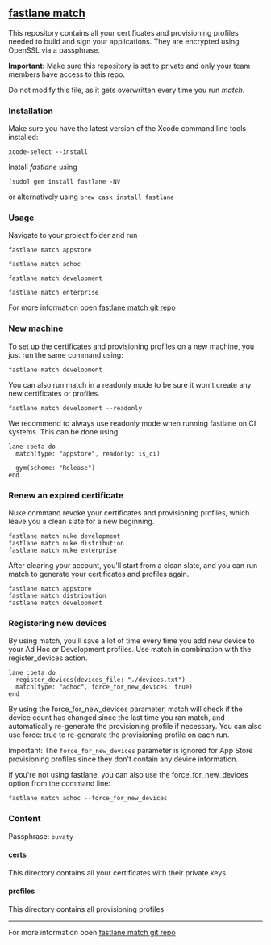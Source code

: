 ## [fastlane match](https://docs.fastlane.tools/actions/match/)

This repository contains all your certificates and provisioning profiles needed to build and sign your applications. They are encrypted using OpenSSL via a passphrase.

**Important:** Make sure this repository is set to private and only your team members have access to this repo.

Do not modify this file, as it gets overwritten every time you run _match_.

### Installation

Make sure you have the latest version of the Xcode command line tools installed:

```
xcode-select --install
```

Install _fastlane_ using

```
[sudo] gem install fastlane -NV
```

or alternatively using `brew cask install fastlane`

### Usage

Navigate to your project folder and run

```
fastlane match appstore
```
```
fastlane match adhoc
```
```
fastlane match development
```
```
fastlane match enterprise
```

For more information open [fastlane match git repo](https://docs.fastlane.tools/actions/match/)

### New machine

To set up the certificates and provisioning profiles on a new machine, you just run the same command using:

```
fastlane match development
```

You can also run match in a readonly mode to be sure it won't create any new certificates or profiles.

```
fastlane match development --readonly
```

We recommend to always use readonly mode when running fastlane on CI systems. This can be done using

```
lane :beta do
  match(type: "appstore", readonly: is_ci)

  gym(scheme: "Release")
end
```

### Renew an expired certificate

Nuke command revoke your certificates and provisioning profiles, which leave you a clean slate for a new beginning.

```
fastlane match nuke development
fastlane match nuke distribution
fastlane match nuke enterprise
```

After clearing your account, you'll start from a clean slate, and you can run match to generate your certificates and profiles again.

```
fastlane match appstore
fastlane match distribution
fastlane match development
```

### Registering new devices

By using match, you'll save a lot of time every time you add new device to your Ad Hoc or Development profiles. Use match in combination with the register_devices action.

```
lane :beta do
  register_devices(devices_file: "./devices.txt")
  match(type: "adhoc", force_for_new_devices: true)
end
```

By using the force_for_new_devices parameter, match will check if the device count has changed since the last time you ran match, and automatically re-generate the provisioning profile if necessary. You can also use force: true to re-generate the provisioning profile on each run.

Important: The ```force_for_new_devices``` parameter is ignored for App Store provisioning profiles since they don't contain any device information.

If you're not using fastlane, you can also use the force_for_new_devices option from the command line:

```
fastlane match adhoc --force_for_new_devices
```

### Content

Passphrase: ```buvaty```

#### certs

This directory contains all your certificates with their private keys

#### profiles

This directory contains all provisioning profiles

------------------------------------

For more information open [fastlane match git repo](https://docs.fastlane.tools/actions/match/)

